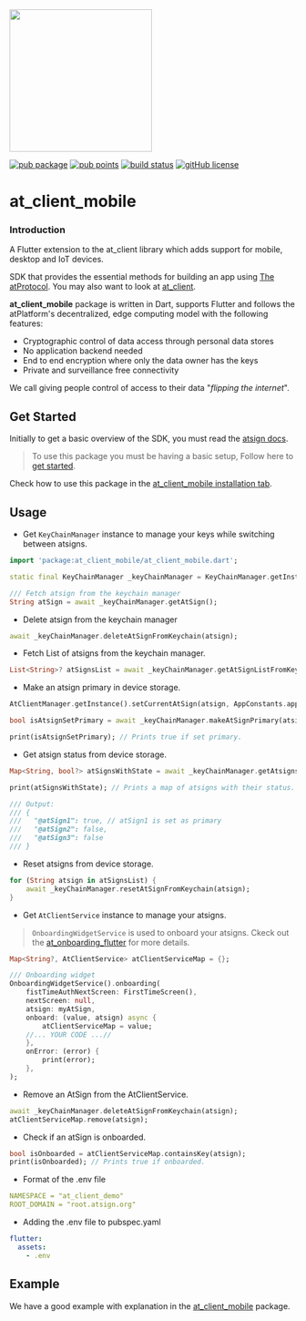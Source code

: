 <img width=250px src="https://atsign.dev/assets/img/atPlatform_logo_gray.svg?sanitize=true">


[![pub package](https://img.shields.io/pub/v/at_client_mobile)](https://pub.dev/packages/at_client_mobile) [![pub points](https://img.shields.io/badge/dynamic/json?url=https://pub.dev/api/packages/at_client_mobile/score&label=pub%20score&query=grantedPoints)](https://pub.dev/packages/at_client_mobile/score) [![build status](https://github.com/atsign-foundation/at_client_sdk/actions/workflows/at_client_sdk.yaml/badge.svg?branch=trunk)](https://github.com/atsign-foundation/at_client_sdk/actions/workflows/at_client_sdk.yaml) [![gitHub license](https://img.shields.io/badge/license-BSD3-blue.svg)](./LICENSE)

# at_client_mobile

### Introduction

A Flutter extension to the at_client library which adds support for mobile, desktop and IoT devices.

SDK that provides the essential methods for building an app using [The atProtocol](https://atsign.com). You may also want to look at [at_client](https://pub.dev/packages/at_client).

**at_client_mobile** package is written in Dart, supports Flutter and follows the
atPlatform's decentralized, edge computing model with the following features: 
- Cryptographic control of data access through personal data stores
- No application backend needed
- End to end encryption where only the data owner has the keys
- Private and surveillance free connectivity

We call giving people control of access to their data "*flipping the internet*".

## Get Started

Initially to get a basic overview of the SDK, you must read the [atsign docs](https://atsign.dev/docs/overview/).

> To use this package you must be having a basic setup, Follow here to [get started](https://atsign.dev/docs/get-started/setup-your-env/).

Check how to use this package in the [at_client_mobile installation tab](https://pub.dev/packages/at_client_mobile/install).

## Usage

- Get `KeyChainManager` instance to manage your keys while switching between atsigns.

```dart
import 'package:at_client_mobile/at_client_mobile.dart';

static final KeyChainManager _keyChainManager = KeyChainManager.getInstance();

/// Fetch atsign from the keychain manager
String atSign = await _keyChainManager.getAtSign();
```

- Delete atsign from the keychain manager

```dart
await _keyChainManager.deleteAtSignFromKeychain(atsign);
```

- Fetch List of atsigns from the keychain manager.

```dart
List<String>? atSignsList = await _keyChainManager.getAtSignListFromKeychain();
```

- Make an atsign primary in device storage.

```dart
AtClientManager.getInstance().setCurrentAtSign(atsign, AppConstants.appNamespace, AtClientPreference());

bool isAtsignSetPrimary = await _keyChainManager.makeAtSignPrimary(atsign);

print(isAtsignSetPrimary); // Prints true if set primary.
```

- Get atsign status from device storage.

```dart
Map<String, bool?> atSignsWithState = await _keyChainManager.getAtsignsWithStatus();

print(atSignsWithState); // Prints a map of atsigns with their status.

/// Output:
/// {
///   "@atSign1": true, // atSign1 is set as primary
///   "@atSign2": false,
///   "@atSign3": false
/// }
```

- Reset atsigns from device storage.

```dart
for (String atsign in atSignsList) {
    await _keyChainManager.resetAtSignFromKeychain(atsign);
}
```

- Get `AtClientService` instance to manage your atsigns.
> `OnboardingWidgetService` is used to onboard your atsigns. Ckeck out the [at_onboarding_flutter](https://pub.dev/packages/at_onboarding_flutter) for more details.

```dart
Map<String?, AtClientService> atClientServiceMap = {};

/// Onboarding widget
OnboardingWidgetService().onboarding(
    fistTimeAuthNextScreen: FirstTimeScreen(),
    nextScreen: null,
    atsign: myAtSign,
    onboard: (value, atsign) async {
        atClientServiceMap = value;
    //... YOUR CODE ...//
    },
    onError: (error) {
        print(error);
    },
);
```

- Remove an AtSign from the AtClientService.

```dart
await _keyChainManager.deleteAtSignFromKeychain(atsign);
atClientServiceMap.remove(atsign);
```

- Check if an atSign is onboarded.

```dart
bool isOnboarded = atClientServiceMap.containsKey(atsign);
print(isOnboarded); // Prints true if onboarded.
```

- Format of the .env file

```yaml
NAMESPACE = "at_client_demo"
ROOT_DOMAIN = "root.atsign.org"
```

- Adding the .env file to pubspec.yaml

```yaml
flutter:
  assets: 
    - .env
```

## Example

We have a good example with explanation in the [at_client_mobile](https://pub.dev/packages/at_client_mobile/example) package.
